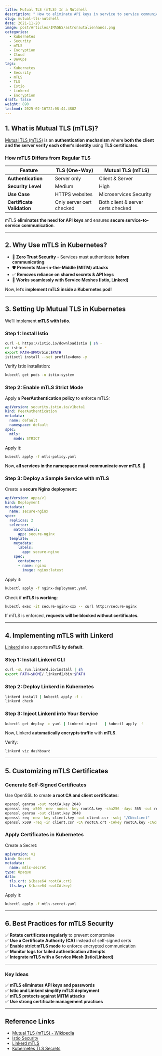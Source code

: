 ```yaml
---
title: Mutual TLS (mTLS) In a Nutshell
description: " How to eliminate API keys in service to service communication"
slug: mutual-tls-nutshell
date: 2021-11-20
image: post/Articles/IMAGES/astronautalienhands.png
categories:
  - Kubernetes
  - Security
  - mTLS
  - Encryption
  - Cloud
  - DevOps
tags:
  - Kubernetes
  - Security
  - mTLS
  - TLS
  - Istio
  - Linkerd
  - Encryption
draft: false
weight: 890
lastmod: 2025-02-16T22:08:44.480Z
---
```

<!--
# Mutual TLS (mTLS) Explained in Detail: A Complete Guide with Code Samples

**Security is a critical aspect of microservices architecture**, and **Mutual TLS (mTLS)** plays a crucial role in ensuring **secure communication between services**.

By the end of this tutorial, you’ll understand:
✅ **What Mutual TLS (mTLS) is and how it works**  
✅ **How mTLS compares to standard TLS**  
✅ **How to implement mTLS in Kubernetes**  
✅ **How to use mTLS with Istio and Linkerd**  
✅ **Best practices for mTLS security**  

Let’s dive in! 🚀

---
-->

## **1. What is Mutual TLS (mTLS)?**

[Mutual TLS (mTLS)](https://en.wikipedia.org/wiki/Mutual_authentication) is an **authentication mechanism** where **both the client and the server verify each other’s identity** using **TLS certificates**.

### **How mTLS Differs from Regular TLS**

| Feature                    | TLS (One-Way)            | Mutual TLS (mTLS)                  |
| -------------------------- | ------------------------ | ---------------------------------- |
| **Authentication**         | Server only              | Client & Server                    |
| **Security Level**         | Medium                   | High                               |
| **Use Case**               | HTTPS websites           | Microservices Security             |
| **Certificate Validation** | Only server cert checked | Both client & server certs checked |

mTLS **eliminates the need for API keys** and ensures **secure service-to-service communication**.

***

## **2. Why Use mTLS in Kubernetes?**

* 🔐 **Zero Trust Security** - Services must authenticate **before communicating**
* 🛡 **Prevents Man-in-the-Middle (MITM) attacks**
* ✅ **Removes reliance on shared secrets & API keys**
* 🚀 **Works seamlessly with Service Meshes (Istio, Linkerd)**

Now, let’s **implement mTLS inside a Kubernetes pod!**

***

## **3. Setting Up Mutual TLS in Kubernetes**

We’ll implement **mTLS with Istio**.

### **Step 1: Install Istio**

```sh
curl -L https://istio.io/downloadIstio | sh -
cd istio-*
export PATH=$PWD/bin:$PATH
istioctl install --set profile=demo -y
```

Verify Istio installation:

```sh
kubectl get pods -n istio-system
```

### **Step 2: Enable mTLS Strict Mode**

Apply a **PeerAuthentication policy** to enforce mTLS:

```yaml
apiVersion: security.istio.io/v1beta1
kind: PeerAuthentication
metadata:
  name: default
  namespace: default
spec:
  mtls:
    mode: STRICT
```

Apply it:

```sh
kubectl apply -f mtls-policy.yaml
```

Now, **all services in the namespace must communicate over mTLS**. 🚀

### **Step 3: Deploy a Sample Service with mTLS**

Create a **secure Nginx deployment**:

```yaml
apiVersion: apps/v1
kind: Deployment
metadata:
  name: secure-nginx
spec:
  replicas: 2
  selector:
    matchLabels:
      app: secure-nginx
  template:
    metadata:
      labels:
        app: secure-nginx
    spec:
      containers:
      - name: nginx
        image: nginx:latest
```

Apply it:

```sh
kubectl apply -f nginx-deployment.yaml
```

Check if **mTLS is working**:

```sh
kubectl exec -it secure-nginx-xxx -- curl http://secure-nginx
```

If mTLS is enforced, **requests will be blocked without certificates**.

***

## **4. Implementing mTLS with Linkerd**

[Linkerd](https://linkerd.io/) also supports **mTLS by default**.

### **Step 1: Install Linkerd CLI**

```sh
curl -sL run.linkerd.io/install | sh
export PATH=$HOME/.linkerd2/bin:$PATH
```

### **Step 2: Deploy Linkerd in Kubernetes**

```sh
linkerd install | kubectl apply -f -
linkerd check
```

### **Step 3: Inject Linkerd into Your Service**

```sh
kubectl get deploy -o yaml | linkerd inject - | kubectl apply -f -
```

Now, Linkerd **automatically encrypts traffic** with **mTLS**.

Verify:

```sh
linkerd viz dashboard
```

***

## **5. Customizing mTLS Certificates**

### **Generate Self-Signed Certificates**

Use OpenSSL to create **a root CA and client certificates**:

```sh
openssl genrsa -out rootCA.key 2048
openssl req -x509 -new -nodes -key rootCA.key -sha256 -days 365 -out rootCA.crt -subj "/CN=root-ca"
openssl genrsa -out client.key 2048
openssl req -new -key client.key -out client.csr -subj "/CN=client"
openssl x509 -req -in client.csr -CA rootCA.crt -CAkey rootCA.key -CAcreateserial -out client.crt -days 365 -sha256
```

### **Apply Certificates in Kubernetes**

Create a Secret:

```yaml
apiVersion: v1
kind: Secret
metadata:
  name: mtls-secret
type: Opaque
data:
  tls.crt: $(base64 rootCA.crt)
  tls.key: $(base64 rootCA.key)
```

Apply it:

```sh
kubectl apply -f mtls-secret.yaml
```

***

## **6. Best Practices for mTLS Security**

✅ **Rotate certificates regularly** to prevent compromise\
✅ **Use a Certificate Authority (CA)** instead of self-signed certs\
✅ **Enable strict mTLS mode** to enforce encrypted communication\
✅ **Monitor logs for failed authentication attempts**\
✅ **Integrate mTLS with a Service Mesh (Istio/Linkerd)**

***

<!--
## **Final Thoughts**

Mutual TLS **ensures secure microservices communication** by **authenticating both parties**.
-->

### **Key Ideas**

✅ **mTLS eliminates API keys and passwords**\
✅ **Istio and Linkerd simplify mTLS deployment**\
✅ **mTLS protects against MITM attacks**\
✅ **Use strong certificate management practices**

***

## **Reference Links**

* [Mutual TLS (mTLS) - Wikipedia](https://en.wikipedia.org/wiki/Mutual_authentication)
* [Istio Security](https://istio.io/latest/docs/concepts/security/)
* [Linkerd mTLS](https://linkerd.io/2.12/features/automatic-mtls/)
* [Kubernetes TLS Secrets](https://kubernetes.io/docs/concepts/configuration/secret/)
